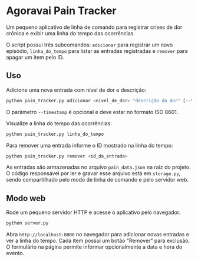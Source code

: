 # Agoravai Pain Tracker

Um pequeno aplicativo de linha de comando para registrar crises de dor crônica e exibir uma linha do tempo das ocorrências.

O script possui três subcomandos:
`adicionar` para registrar um novo episódio,
`linha_do_tempo` para listar as entradas registradas e
`remover` para apagar um item pelo ID.

## Uso

Adicione uma nova entrada com nível de dor e descrição:

```bash
python pain_tracker.py adicionar <nivel_de_dor> "descrição da dor" [--timestamp YYYY-MM-DDTHH:MM]
```
O parâmetro `--timestamp` é opcional e deve estar no formato ISO 8601.

Visualize a linha do tempo das ocorrências:

```bash
python pain_tracker.py linha_do_tempo
```

Para remover uma entrada informe o ID mostrado na linha do tempo:

```bash
python pain_tracker.py remover <id_da_entrada>
```

As entradas são armazenadas no arquivo `pain_data.json` na raiz do projeto. O
código responsável por ler e gravar esse arquivo está em `storage.py`, sendo
compartilhado pelo modo de linha de comando e pelo servidor web.


## Modo web

Rode um pequeno servidor HTTP e acesse o aplicativo pelo navegador.

```bash
python server.py
```

Abra `http://localhost:8000` no navegador para adicionar novas entradas e ver a linha do tempo. Cada item possui um botão "Remover" para exclusão.
O formulário na página permite informar opcionalmente a data e hora do evento.
